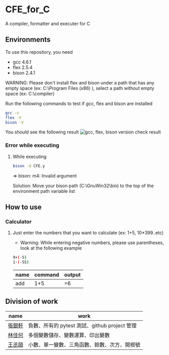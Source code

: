 # CFE_for_C

A compiler, formatter and executer for C

## Environments

To use this repository, you need 

* gcc 4.6.1
* flex 2.5.4
* bison 2.4.1

WARNING: Please don't install flex and bison under a path that has any empty space (ex: C:\Program Files (x86) ), select a path without empty space (ex: C:\compiler)

Run the following commands to test if gcc, flex and bison are installed

```bash
gcc -v
flex -V
bison -V
```

You should see the following result
![gcc, flex, bison version check result](https://user-images.githubusercontent.com/92793837/220815692-7b47de4e-008e-4019-8b3d-65f6f2f6196c.png)

### Error while executing

1. While executing

     ```bash
     bison -d CFE.y
     ```

     => bison: m4: Invalid argument

     Solution: Move your bison path (C:\GnuWin32\bin) to the top of the environment path variable list

## How to use

### Calculator

1. Just enter the numbers that you want to calculate (ex: 1+5, 10*399..etc)
     * Warning: While entering negative numbers, please use parentheses, look at the following example

     ```bash
     9+(-5)
     1-(-55)
     ```

     |name|command|output|
     |-|-|-|
     |add|1+5|=6|

## Division of work

|name|work|
|-|-|
|[張銀軒](https://github.com/Argentum11)|負數、所有的 pytest 測試、github project 管理|
|[林佳何](https://github.com/0-ch)|多個變數儲存、變數運算、印出變數|
|[王丞頤](https://github.com/WCY91)|小數、單一變數、三角函數、餘數、次方、開根號|
